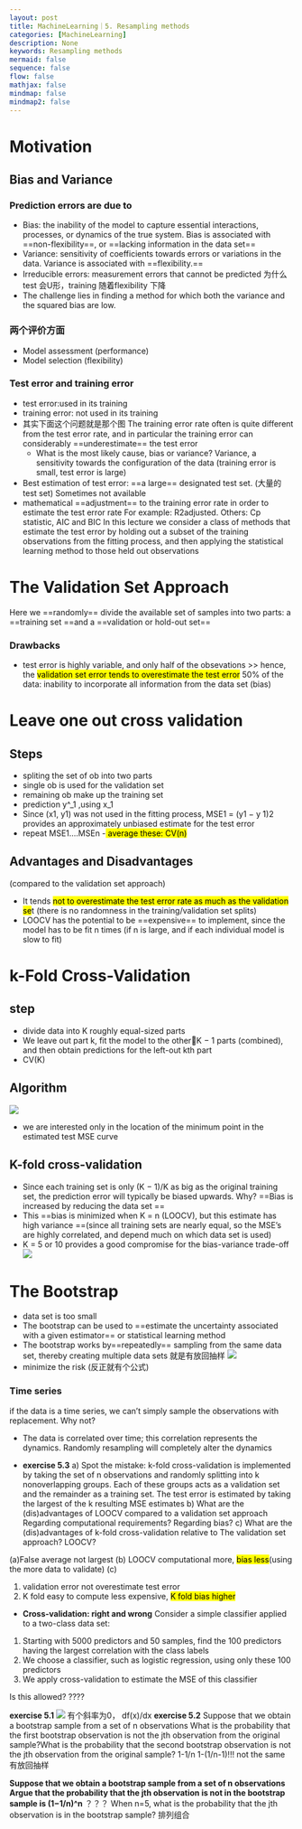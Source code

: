 ```yaml
---
layout: post
title: MachineLearning｜5. Resampling methods
categories: [MachineLearning]
description: None
keywords: Resampling methods
mermaid: false
sequence: false
flow: false
mathjax: false
mindmap: false
mindmap2: false
---
```


# Motivation
## Bias and Variance
### Prediction errors are due to
- Bias: the inability of the model to capture essential interactions, processes, or dynamics of the true system. Bias is associated with ==non-flexibility==, or ==lacking information in the data set==
- Variance: sensitivity of coefficients towards errors or variations in the data. Variance is associated with ==flexibility.==
- Irreducible errors: measurement errors that cannot be predicted
为什么 test 会U形，training 随着flexibility 下降
- The challenge lies in finding a method for which both the variance and the squared bias are low.
### 两个评价方面
- Model assessment (performance)
- Model selection (flexibility)
### Test error and training error
- test error:used in its training
- training error: not used in its training
- 其实下面这个问题就是那个图
    The training error rate often is quite different from the test error rate, and in particular the training error can considerably ==underestimate== the test error
    - What is the most likely cause, bias or variance?
        Variance, a sensitivity towards the configuration of the data     			(training error is small, test error is large)
- Best estimation of test error: ==a large== designated test set. (大量的test set)
    Sometimes not available
- mathematical ==adjustment== to the training error rate in order to estimate the test error rate
    For example: R2adjusted. Others: Cp statistic, AIC and BIC 
In this lecture we consider a class of methods that estimate the test error by holding out a subset of the training observations from the fitting process, and then applying the statistical learning method to those held out observations
# The Validation Set Approach
Here we ==randomly== divide the available set of samples into two parts: a ==training set ==and a ==validation or hold-out set==
### Drawbacks
- test error is highly variable, and only half of the obsevations >> hence, the <mark class="hltr-blue">validation set error tends to overestimate the test error</mark>
    50% of the data: inability to incorporate all information from the data set (bias)
# Leave one out cross validation
## Steps
- spliting the set of ob into two parts
- single ob is used for the validation set
- remaining ob make up the training set
- prediction y^_1 ,using x_1
- Since (x1, y1) was not used in the fitting process, MSE1 = (y1 − y ̂1)2 provides an approximately unbiased estimate for the test error
- repeat  MSE1....MSEn
-<mark class="hltr-purple"> average these: CV(n)</mark>
## Advantages and Disadvantages
(compared to the validation set approach)
- It tends <mark class="hltr-blue">not to overestimate the test error rate as much as the validation se</mark>t (there is no randomness in the training/validation set splits)
- LOOCV has the potential to be ==expensive== to implement, since the model has to be fit n times (if n is large, and if each individual model is slow to fit)
# k-Fold Cross-Validation
## step
- divide data into K roughly equal-sized parts
- We leave out part k, fit the model to the otherK − 1 parts (combined), and then obtain predictions for the left-out kth part
- CV(K)
## Algorithm
![](/images/posts/ff05b5c22a054f8e811eee32315b7f9.png)
- we are interested only in the location of the minimum point in the estimated test MSE curve
## K-fold cross-validation
- Since each training set is only (K − 1)/K as big as the original training set, the prediction error will typically be biased upwards. Why? 
     ==Bias is increased by reducing the data set ==
-  This ==bias is minimized when K = n (LOOCV), but this estimate has high variance ==(since all training sets are nearly equal, so the MSE’s are highly correlated, and depend much on which data set is used)
- K = 5 or 10 provides a good compromise for the bias-variance trade-off
![](/images/posts/8f1efdf723e520b4db9ecbbc0d4050b.png)
# The Bootstrap
- data set is too small
- The bootstrap can be used to ==estimate the uncertainty associated with a given estimator== or statistical learning method
- The bootstrap works by==repeatedly== sampling from the same data set, thereby creating multiple data sets
就是有放回抽样
![](/images/posts/f6a78ccd91fcac3b53a4b82b8704b55.png)
- minimize the risk (反正就有个公式)
### Time series
 if the data is a time series, we can’t simply sample the observations with replacement. Why not? 
- The data is correlated over time; this correlation represents the dynamics. Randomly resampling will completely alter the dynamics


- **exercise 5.3**
a) Spot the mistake: k-fold cross-validation is implemented by taking the set of n observations and randomly splitting into k nonoverlapping groups. Each of these groups acts as a validation set and the remainder as a training set. The test error is estimated by taking the largest of the k resulting MSE estimates
b) What are the (dis)advantages of LOOCV compared to a validation set approach
Regarding computational requirements?
Regarding bias?
c) What are the (dis)advantages of k-fold cross-validation relative to
The validation set approach?
LOOCV?

(a)False average not largest
(b) LOOCV computational more, <mark class="hltr-purple">bias less</mark>(using the more data to validate)
(c)  
1. validation error not overestimate test error
2. K fold easy to compute less expensive, <mark class="hltr-purple">K fold bias higher</mark>

- **Cross-validation: right and wrong**
Consider a simple classifier applied to a two-class data set:
1. Starting with 5000 predictors and 50 samples, find the 100 predictors having the largest correlation with the class labels
2. We choose a classifier, such as logistic regression, using only these 100 predictors
3. We apply cross-validation to estimate the MSE of this classifier

Is this allowed?
????

**exercise 5.1**
![](/images/posts/5d8d3fff1e9e95a10ae6e1c49182aeb.png)
有个斜率为0， df(x)/dx
**exercise 5.2**
Suppose that we obtain a bootstrap sample from a set of n observations What is the probability that the first bootstrap observation is not the jth observation from the original sample?What is the probability that the second bootstrap observation is not the jth observation from the original sample?
1-1/n
1-(1/n-1)!!! not the same 有放回抽样

**Suppose that we obtain a bootstrap sample from a set of n observations 
Argue that the probability that the jth observation is not in the bootstrap sample is (1−1/n)^n**
？？？
When n=5, what is the probability that the jth observation is in the bootstrap sample?
排列组合


